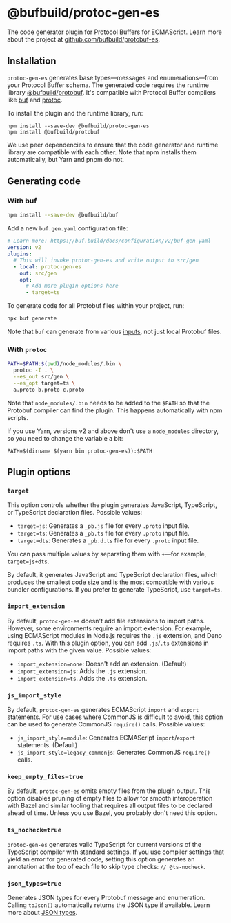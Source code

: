 # @bufbuild/protoc-gen-es

The code generator plugin for Protocol Buffers for ECMAScript. Learn more about the project at
[github.com/bufbuild/protobuf-es](https://github.com/bufbuild/protobuf-es).

## Installation

`protoc-gen-es` generates base types—messages and enumerations—from your Protocol Buffer
schema. The generated code requires the runtime library [@bufbuild/protobuf](https://www.npmjs.com/package/@bufbuild/protobuf).
It's compatible with Protocol Buffer compilers like [buf](https://github.com/bufbuild/buf) and [protoc](https://github.com/protocolbuffers/protobuf/releases).

To install the plugin and the runtime library, run:

```shell
npm install --save-dev @bufbuild/protoc-gen-es
npm install @bufbuild/protobuf
```

We use peer dependencies to ensure that the code generator and runtime library are
compatible with each other. Note that npm installs them automatically, but Yarn
and pnpm do not.

## Generating code

### With buf

```bash
npm install --save-dev @bufbuild/buf
```

Add a new `buf.gen.yaml` configuration file:

```yaml
# Learn more: https://buf.build/docs/configuration/v2/buf-gen-yaml
version: v2
plugins:
  # This will invoke protoc-gen-es and write output to src/gen
  - local: protoc-gen-es
    out: src/gen
    opt:
      # Add more plugin options here
      - target=ts
```

To generate code for all Protobuf files within your project, run:

```bash
npx buf generate
```

Note that `buf` can generate from various [inputs](https://buf.build/docs/reference/inputs),
not just local Protobuf files.

### With `protoc`

```bash
PATH=$PATH:$(pwd)/node_modules/.bin \
  protoc -I . \
  --es_out src/gen \
  --es_opt target=ts \
  a.proto b.proto c.proto
```

Note that `node_modules/.bin` needs to be added to the `$PATH` so that the Protobuf compiler can find the plugin. This
happens automatically with npm scripts.

If you use Yarn, versions v2 and above don't use a `node_modules` directory, so you need to change the variable a
bit:

```shellsession
PATH=$(dirname $(yarn bin protoc-gen-es)):$PATH
```

## Plugin options

### `target`

This option controls whether the plugin generates JavaScript, TypeScript, or TypeScript declaration files. Possible
values:

- `target=js`: Generates a `_pb.js` file for every `.proto` input file.
- `target=ts`: Generates a `_pb.ts` file for every `.proto` input file.
- `target=dts`: Generates a `_pb.d.ts` file for every `.proto` input file.

You can pass multiple values by separating them with `+`—for example, `target=js+dts`.

By default, it generates JavaScript and TypeScript declaration files, which produces the smallest code size and is the
most compatible with various bundler configurations. If you prefer to generate TypeScript, use `target=ts`.

### `import_extension`

By default, `protoc-gen-es` doesn't add file extensions to import paths. However, some
environments require an import extension. For example, using ECMAScript modules in Node.js
requires the `.js` extension, and Deno requires `.ts`. With this plugin option, you can add `.js`/`.ts` extensions in
import paths with the given value. Possible values:

- `import_extension=none`: Doesn't add an extension. (Default)
- `import_extension=js`: Adds the `.js` extension.
- `import_extension=ts`. Adds the `.ts` extension.

### `js_import_style`

By default, `protoc-gen-es` generates ECMAScript `import` and `export` statements. For use cases where CommonJS is
difficult to avoid, this option can be used to generate CommonJS `require()` calls. Possible values:

- `js_import_style=module`: Generates ECMAScript `import`/`export` statements. (Default)
- `js_import_style=legacy_commonjs`: Generates CommonJS `require()` calls.

### `keep_empty_files=true`

By default, `protoc-gen-es` omits empty files from the plugin output. This option disables pruning of empty files to
allow for smooth interoperation with Bazel and similar tooling that requires all output files to be declared ahead of
time. Unless you use Bazel, you probably don't need this option.

### `ts_nocheck=true`

`protoc-gen-es` generates valid TypeScript for current versions of the TypeScript compiler with standard settings.
If you use compiler settings that yield an error for generated code, setting this option generates an annotation at
the top of each file to skip type checks: `// @ts-nocheck`.

### `json_types=true`

Generates JSON types for every Protobuf message and enumeration. Calling `toJson()` automatically returns the JSON type
if available. Learn more about [JSON types](https://github.com/bufbuild/protobuf-es/blob/main/MANUAL.md#json-types).
